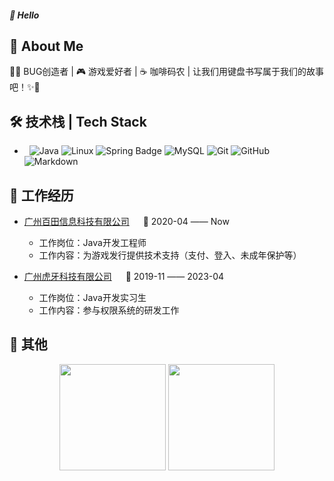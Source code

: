 ##### 🙋 Hello
## 🌟 About Me
👨‍💻 BUG创造者 | 🎮 游戏爱好者 | ☕️ 咖啡码农 | 让我们用键盘书写属于我们的故事吧！✨🌟

## 🛠 技术栈 | Tech Stack
-  &#160; ![Java](https://img.shields.io/badge/-Java-333333?style=flat&logo=Java&logoColor=007396)
![Linux](https://img.shields.io/badge/-Linux-333333?style=flat&logo=Linux&logoColor=FCC624)
![Spring Badge](https://img.shields.io/badge/Spring-6DB33F?logo=spring&logoColor=fff&style=flat)
![MySQL](https://img.shields.io/badge/-MySQL-333333?style=flat&logo=mysql)
![Git](https://img.shields.io/badge/-Git-333333?style=flat&logo=git)
![GitHub](https://img.shields.io/badge/-GitHub-333333?style=flat&logo=github)
![Markdown](https://img.shields.io/badge/-Markdown-333333?style=flat&logo=markdown)

## 🏢 工作经历
- [广州百田信息科技有限公司](https://www.172tt.com/) &emsp; 📌 2020-04 —— Now
  - 工作岗位：Java开发工程师
  - 工作内容：为游戏发行提供技术支持（支付、登入、未成年保护等）

- [广州虎牙科技有限公司](https://www.huya.com/) &emsp; 📌 2019-11 —— 2023-04
  - 工作岗位：Java开发实习生
  - 工作内容：参与权限系统的研发工作

## 🏢 其他
<div align="center">
<span>  </span>
<img height="170px" src="https://github-readme-stats.vercel.app/api?username=Yaron-Xiong" />
<span> </span>
  <img height="170px" src="https://github-readme-stats.vercel.app/api/top-langs/?username=Yaron-Xiong&layout=compact&langs_count=8" />
<span>  </span>
</div>
